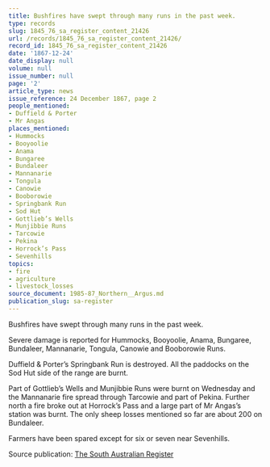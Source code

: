 ```yaml
---
title: Bushfires have swept through many runs in the past week.
type: records
slug: 1845_76_sa_register_content_21426
url: /records/1845_76_sa_register_content_21426/
record_id: 1845_76_sa_register_content_21426
date: '1867-12-24'
date_display: null
volume: null
issue_number: null
page: '2'
article_type: news
issue_reference: 24 December 1867, page 2
people_mentioned:
- Duffield & Porter
- Mr Angas
places_mentioned:
- Hummocks
- Booyoolie
- Anama
- Bungaree
- Bundaleer
- Mannanarie
- Tongula
- Canowie
- Booborowie
- Springbank Run
- Sod Hut
- Gottlieb’s Wells
- Munjibbie Runs
- Tarcowie
- Pekina
- Horrock’s Pass
- Sevenhills
topics:
- fire
- agriculture
- livestock_losses
source_document: 1985-87_Northern__Argus.md
publication_slug: sa-register
---
```


Bushfires have swept through many runs in the past week.

Severe damage is reported for Hummocks, Booyoolie, Anama, Bungaree, Bundaleer, Mannanarie, Tongula, Canowie and Booborowie Runs.

Duffield & Porter’s Springbank Run is destroyed.  All the paddocks on the Sod Hut side of the range are burnt.

Part of Gottlieb’s Wells and Munjibbie Runs were burnt on Wednesday and the Mannanarie fire spread through Tarcowie and part of Pekina.  Further north a fire broke out at Horrock’s Pass and a large part of Mr Angas’s station was burnt.  The only sheep losses mentioned so far are about 200 on Bundaleer.

Farmers have been spared except for six or seven near Sevenhills.

Source publication: [The South Australian Register](/publications/sa-register/)
